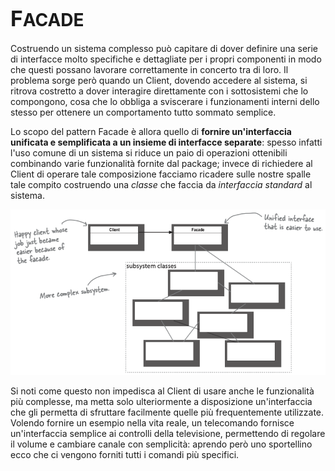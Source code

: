 # <big>F</big>ACADE

Costruendo un sistema complesso può capitare di dover definire una serie di interfacce molto specifiche e dettagliate per i propri componenti in modo che questi possano lavorare correttamente in concerto tra di loro.
Il problema sorge però quando un Client, dovendo accedere al sistema, si ritrova costretto a dover interagire direttamente con i sottosistemi che lo compongono, cosa che lo obbliga a sviscerare i funzionamenti interni dello stesso per ottenere un comportamento tutto sommato semplice.

Lo scopo del pattern Facade è allora quello di __fornire un'interfaccia unificata e semplificata a un insieme di interfacce separate__: spesso infatti l'uso comune di un sistema si riduce un paio di operazioni ottenibili combinando varie funzionalità fornite dal package; invece di richiedere al Client di operare tale composizione facciamo ricadere sulle nostre spalle tale compito costruendo una _classe_ che faccia da _interfaccia standard_ al sistema.

![Facade](/assets/09_facade.png)

Si noti come questo non impedisca al Client di usare anche le funzionalità più complesse, ma metta solo ulteriormente a disposizione un'interfaccia che gli permetta di sfruttare facilmente quelle più frequentemente utilizzate.
Volendo fornire un esempio nella vita reale, un telecomando fornisce un'interfaccia semplice ai controlli della televisione, permettendo di regolare il volume e cambiare canale con semplicità: aprendo però uno sportellino ecco che ci vengono forniti tutti i comandi più specifici.
